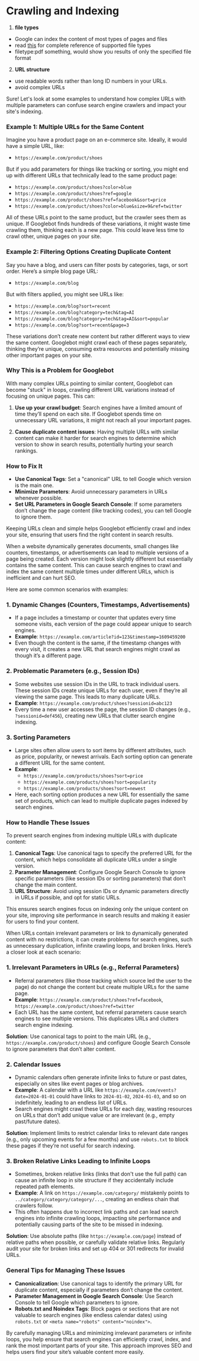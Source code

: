 # Crawling and Indexing

1. **file types**
- Google can index the content of most types of pages and files
- read [this](https://developers.google.com/search/docs/crawling-indexing/indexable-file-types) for complete reference of supported file types
- filetype:pdf something, would show you results of only the specified file format

2. **URL structure**
- use readable words rather than long ID numbers in your URLs.
- avoid complex URLs

Sure! Let's look at some examples to understand how complex URLs with multiple parameters can confuse search engine crawlers and impact your site's indexing.

### Example 1: Multiple URLs for the Same Content
Imagine you have a product page on an e-commerce site. Ideally, it would have a simple URL, like:

- `https://example.com/product/shoes`

But if you add parameters for things like tracking or sorting, you might end up with different URLs that technically lead to the same product page:

- `https://example.com/product/shoes?color=blue`
- `https://example.com/product/shoes?ref=google`
- `https://example.com/product/shoes?ref=facebook&sort=price`
- `https://example.com/product/shoes?color=blue&size=9&ref=twitter`

All of these URLs point to the same product, but the crawler sees them as unique. If Googlebot finds hundreds of these variations, it might waste time crawling them, thinking each is a new page. This could leave less time to crawl other, unique pages on your site.

### Example 2: Filtering Options Creating Duplicate Content
Say you have a blog, and users can filter posts by categories, tags, or sort order. Here’s a simple blog page URL:

- `https://example.com/blog`

But with filters applied, you might see URLs like:

- `https://example.com/blog?sort=recent`
- `https://example.com/blog?category=tech&tag=AI`
- `https://example.com/blog?category=tech&tag=AI&sort=popular`
- `https://example.com/blog?sort=recent&page=3`

These variations don’t create new content but rather different ways to view the same content. Googlebot might crawl each of these pages separately, thinking they’re unique, consuming extra resources and potentially missing other important pages on your site.

### Why This is a Problem for Googlebot
With many complex URLs pointing to similar content, Googlebot can become "stuck" in loops, crawling different URL variations instead of focusing on unique pages. This can:

1. **Use up your crawl budget**: Search engines have a limited amount of time they’ll spend on each site. If Googlebot spends time on unnecessary URL variations, it might not reach all your important pages.
   
2. **Cause duplicate content issues**: Having multiple URLs with similar content can make it harder for search engines to determine which version to show in search results, potentially hurting your search rankings.

### How to Fix It
- **Use Canonical Tags**: Set a "canonical" URL to tell Google which version is the main one.
- **Minimize Parameters**: Avoid unnecessary parameters in URLs whenever possible.
- **Set URL Parameters in Google Search Console**: If some parameters don’t change the page content (like tracking codes), you can tell Google to ignore them.

Keeping URLs clean and simple helps Googlebot efficiently crawl and index your site, ensuring that users find the right content in search results.

When a website dynamically generates documents, small changes like counters, timestamps, or advertisements can lead to multiple versions of a page being created. Each version might look slightly different but essentially contains the same content. This can cause search engines to crawl and index the same content multiple times under different URLs, which is inefficient and can hurt SEO.

Here are some common scenarios with examples:

### 1. **Dynamic Changes (Counters, Timestamps, Advertisements)**
   - If a page includes a timestamp or counter that updates every time someone visits, each version of the page could appear unique to search engines.
   - **Example**: `https://example.com/article?id=123&timestamp=1609459200`
   - Even though the content is the same, if the timestamp changes with every visit, it creates a new URL that search engines might crawl as though it’s a different page.

### 2. **Problematic Parameters (e.g., Session IDs)**
   - Some websites use session IDs in the URL to track individual users. These session IDs create unique URLs for each user, even if they’re all viewing the same page. This leads to many duplicate URLs.
   - **Example**: `https://example.com/product/shoes?sessionid=abc123`
   - Every time a new user accesses the page, the session ID changes (e.g., `?sessionid=def456`), creating new URLs that clutter search engine indexing.

### 3. **Sorting Parameters**
   - Large sites often allow users to sort items by different attributes, such as price, popularity, or newest arrivals. Each sorting option can generate a different URL for the same content.
   - **Example**: 
     - `https://example.com/products/shoes?sort=price`
     - `https://example.com/products/shoes?sort=popularity`
     - `https://example.com/products/shoes?sort=newest`
   - Here, each sorting option produces a new URL for essentially the same set of products, which can lead to multiple duplicate pages indexed by search engines.

### **How to Handle These Issues**
To prevent search engines from indexing multiple URLs with duplicate content:

1. **Canonical Tags**: Use canonical tags to specify the preferred URL for the content, which helps consolidate all duplicate URLs under a single version.
2. **Parameter Management**: Configure Google Search Console to ignore specific parameters (like session IDs or sorting parameters) that don’t change the main content.
3. **URL Structure**: Avoid using session IDs or dynamic parameters directly in URLs if possible, and opt for static URLs.

This ensures search engines focus on indexing only the unique content on your site, improving site performance in search results and making it easier for users to find your content.

When URLs contain irrelevant parameters or link to dynamically generated content with no restrictions, it can create problems for search engines, such as unnecessary duplication, infinite crawling loops, and broken links. Here’s a closer look at each scenario:

### 1. **Irrelevant Parameters in URLs (e.g., Referral Parameters)**
   - Referral parameters (like those tracking which source led the user to the page) do not change the content but create multiple URLs for the same page.
   - **Example**: `https://example.com/product/shoes?ref=facebook`, `https://example.com/product/shoes?ref=twitter`
   - Each URL has the same content, but referral parameters cause search engines to see multiple versions. This duplicates URLs and clutters search engine indexing.

   **Solution**: Use canonical tags to point to the main URL (e.g., `https://example.com/product/shoes`) and configure Google Search Console to ignore parameters that don’t alter content.

### 2. **Calendar Issues**
   - Dynamic calendars often generate infinite links to future or past dates, especially on sites like event pages or blog archives.
   - **Example**: A calendar with a URL like `https://example.com/events?date=2024-01-01` could have links to `2024-01-02`, `2024-01-03`, and so on indefinitely, leading to an endless list of URLs.
   - Search engines might crawl these URLs for each day, wasting resources on URLs that don’t add unique value or are irrelevant (e.g., empty past/future dates).

   **Solution**: Implement limits to restrict calendar links to relevant date ranges (e.g., only upcoming events for a few months) and use `robots.txt` to block these pages if they’re not useful for search indexing.

### 3. **Broken Relative Links Leading to Infinite Loops**
   - Sometimes, broken relative links (links that don't use the full path) can cause an infinite loop in site structure if they accidentally include repeated path elements.
   - **Example**: A link on `https://example.com/category/` mistakenly points to `../category/category/category/...`, creating an endless chain that crawlers follow.
   - This often happens due to incorrect link paths and can lead search engines into infinite crawling loops, impacting site performance and potentially causing parts of the site to be missed in indexing.

   **Solution**: Use absolute paths (like `https://example.com/page`) instead of relative paths when possible, or carefully validate relative links. Regularly audit your site for broken links and set up 404 or 301 redirects for invalid URLs.

### **General Tips for Managing These Issues**
   - **Canonicalization**: Use canonical tags to identify the primary URL for duplicate content, especially if parameters don’t change the content.
   - **Parameter Management in Google Search Console**: Use Search Console to tell Google which parameters to ignore.
   - **Robots.txt and Noindex Tags**: Block pages or sections that are not valuable to search engines (like endless calendar dates) using `robots.txt` or `<meta name="robots" content="noindex">`.

By carefully managing URLs and minimizing irrelevant parameters or infinite loops, you help ensure that search engines can efficiently crawl, index, and rank the most important parts of your site. This approach improves SEO and helps users find your site’s valuable content more easily.